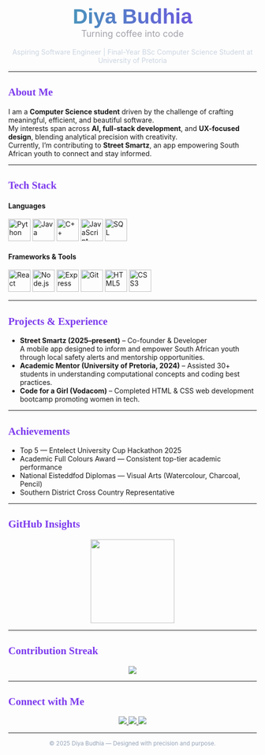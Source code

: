 <!-- Diya Budhia - GitHub Profile README -->

<div align="center">
  <h1 style="font-family: 'Poppins', sans-serif; font-weight: 700; font-size: 42px; background: linear-gradient(90deg, #38B2AC, #7C3AED); -webkit-background-clip: text; -webkit-text-fill-color: transparent; margin-bottom: 0;">
    Diya Budhia
  </h1>
  <h3 style="font-family: 'Inter', sans-serif; font-weight: 400; font-size: 18px; color: #A1A1AA; margin-top: 0;">
    Turning coffee into code
  </h3>
  <p style="font-family: 'Inter', sans-serif; color: #CBD5E1;">
    Aspiring Software Engineer | Final-Year BSc Computer Science Student at University of Pretoria
  </p>
</div>

---

<h2 align="left" style="color:#7C3AED; font-family:'Playfair Display', serif; font-weight:700;">About Me</h2>

I am a **Computer Science student** driven by the challenge of crafting meaningful, efficient, and beautiful software.  
My interests span across **AI, full-stack development**, and **UX-focused design**, blending analytical precision with creativity.  
Currently, I’m contributing to **Street Smartz**, an app empowering South African youth to connect and stay informed.

---

<h2 align="left" style="color:#7C3AED; font-family:'Playfair Display', serif; font-weight:700;">Tech Stack</h2>

#### Languages  
<p align="left">
  <img src="https://cdn.jsdelivr.net/gh/devicons/devicon/icons/python/python-original.svg" width="45" height="45" alt="Python"/>
  <img src="https://cdn.jsdelivr.net/gh/devicons/devicon/icons/java/java-original.svg" width="45" height="45" alt="Java"/>
  <img src="https://cdn.jsdelivr.net/gh/devicons/devicon/icons/cplusplus/cplusplus-original.svg" width="45" height="45" alt="C++"/>
  <img src="https://cdn.jsdelivr.net/gh/devicons/devicon/icons/javascript/javascript-original.svg" width="45" height="45" alt="JavaScript"/>
  <img src="https://cdn.jsdelivr.net/gh/devicons/devicon/icons/mysql/mysql-original.svg" width="45" height="45" alt="SQL"/>
</p>

#### Frameworks & Tools  
<p align="left">
  <img src="https://cdn.jsdelivr.net/gh/devicons/devicon/icons/react/react-original.svg" width="45" height="45" alt="React"/>
  <img src="https://cdn.jsdelivr.net/gh/devicons/devicon/icons/nodejs/nodejs-original.svg" width="45" height="45" alt="Node.js"/>
  <img src="https://cdn.jsdelivr.net/gh/devicons/devicon/icons/express/express-original.svg" width="45" height="45" alt="Express"/>
  <img src="https://cdn.jsdelivr.net/gh/devicons/devicon/icons/git/git-original.svg" width="45" height="45" alt="Git"/>
  <img src="https://cdn.jsdelivr.net/gh/devicons/devicon/icons/html5/html5-original.svg" width="45" height="45" alt="HTML5"/>
  <img src="https://cdn.jsdelivr.net/gh/devicons/devicon/icons/css3/css3-original.svg" width="45" height="45" alt="CSS3"/>
</p>

---

<h2 align="left" style="color:#7C3AED; font-family:'Playfair Display', serif; font-weight:700;">Projects & Experience</h2>

- **Street Smartz (2025–present)** – Co-founder & Developer  
  A mobile app designed to inform and empower South African youth through local safety alerts and mentorship opportunities.  
- **Academic Mentor (University of Pretoria, 2024)** – Assisted 30+ students in understanding computational concepts and coding best practices.  
- **Code for a Girl (Vodacom)** – Completed HTML & CSS web development bootcamp promoting women in tech.

---

<h2 align="left" style="color:#7C3AED; font-family:'Playfair Display', serif; font-weight:700;">Achievements</h2>

- Top 5 — Entelect University Cup Hackathon 2025  
- Academic Full Colours Award — Consistent top-tier academic performance  
- National Eisteddfod Diplomas — Visual Arts (Watercolour, Charcoal, Pencil)  
- Southern District Cross Country Representative  

---

<h2 align="left" style="color:#7C3AED; font-family:'Playfair Display', serif; font-weight:700;">GitHub Insights</h2>

<p align="center">
  <img height="170em" src="https://github-readme-stats.vercel.app/api?username=diyaxbudhia&show_icons=true&theme=tokyonight&title_color=7C3AED&icon_color=38B2AC&text_color=CBD5E1&bg_color=0D1117" />
</p>

---

<h2 align="left" style="color:#7C3AED; font-family:'Playfair Display', serif; font-weight:700;">Contribution Streak</h2>

<p align="center">
  <img src="https://github-readme-streak-stats.herokuapp.com/?user=diyaxbudhia&theme=tokyonight&background=0D1117&ring=7C3AED&fire=38B2AC&currStreakLabel=7C3AED" />
</p>

---

<h2 align="left" style="color:#7C3AED; font-family:'Playfair Display', serif; font-weight:700;">Connect with Me</h2>

<p align="center">
  <a href="https://www.linkedin.com/in/diya-budhia-a9124a355/" target="_blank">
    <img src="https://img.shields.io/badge/LinkedIn-38B2AC?style=for-the-badge&logo=linkedin&logoColor=white" />
  </a>
  <a href="mailto:diya.budhia@gmail.com">
    <img src="https://img.shields.io/badge/Gmail-7C3AED?style=for-the-badge&logo=gmail&logoColor=white" />
  </a>
  <a href="https://github.com/diyaxbudhia">
    <img src="https://img.shields.io/badge/GitHub-1E293B?style=for-the-badge&logo=github&logoColor=white" />
  </a>
</p>

---

<div align="center">
  <sub style="color:#94A3B8;">© 2025 Diya Budhia — Designed with precision and purpose.</sub>
</div>
